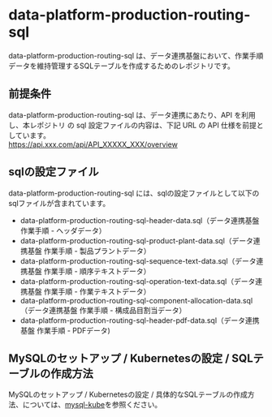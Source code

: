 # data-platform-production-routing-sql

data-platform-production-routing-sql は、データ連携基盤において、作業手順データを維持管理するSQLテーブルを作成するためのレポジトリです。  

## 前提条件  
data-platform-production-routing-sql は、データ連携にあたり、API を利用し、本レポジトリ の sql 設定ファイルの内容は、下記 URL の API 仕様を前提としています。  
https://api.xxx.com/api/API_XXXXX_XXX/overview   

## sqlの設定ファイル

data-platform-production-routing-sql には、sqlの設定ファイルとして以下のsqlファイルが含まれています。  

* data-platform-production-routing-sql-header-data.sql（データ連携基盤 作業手順 - ヘッダデータ）
* data-platform-production-routing-sql-product-plant-data.sql（データ連携基盤 作業手順 - 製品プラントデータ）
* data-platform-production-routing-sql-sequence-text-data.sql（データ連携基盤 作業手順 - 順序テキストデータ）
* data-platform-production-routing-sql-operation-text-data.sql（データ連携基盤 作業手順 - 作業テキストデータ）
* data-platform-production-routing-sql-component-allocation-data.sql（データ連携基盤 作業手順 - 構成品目割当データ）
* data-platform-production-routing-sql-header-pdf-data.sql（データ連携基盤 作業手順 - PDFデータ)

## MySQLのセットアップ / Kubernetesの設定 / SQLテーブルの作成方法

MySQLのセットアップ / Kubernetesの設定 / 具体的なSQLテーブルの作成方法、については、[mysql-kube](https://github.com/latonaio/mysql-kube)を参照ください。